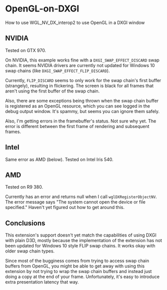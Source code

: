 # OpenGL-on-DXGI
How to use WGL_NV_DX_interop2 to use OpenGL in a DXGI window

## NVIDIA

Tested on GTX 970.

On NVIDIA, this example works fine with a `DXGI_SWAP_EFFECT_DISCARD` swap chain. It seems NVIDIA drivers are currently not updated for Windows 10 swap chains (like `DXGI_SWAP_EFFECT_FLIP_DISCARD`).

Currently, `FLIP_DISCARD` seems to only work for the swap chain's first buffer (strangely), resulting in flickering. The screen is black for all frames that aren't using the first buffer of the swap chain.

Also, there are some exceptions being thrown when the swap chain buffer is registered as an OpenGL resource, which you can see logged in the debug output window. It's spammy, but seems you can ignore them safely.

Also, I'm getting errors in the framebuffer's status. Not sure why yet. The error is different between the first frame of rendering and subsequent frames.

## Intel

Same error as AMD (below). Tested on Intel Iris 540.

## AMD

Tested on R9 380.

Currently has an error and returns null when I call `wglDXRegisterObjectNV`. The error message says "The system cannot open the device or file specified." Haven't yet figured out how to get around this.

## Conclusions

This extension's support doesn't yet match the capabilities of using DXGI with plain D3D, mostly because the implementation of the extension has not been updated for Windows 10 style FLIP swap chains. It works okay with older swap chain types.

Since most of the bugginess comes from trying to access swap chain buffers from OpenGL, you might be able to get away with using this extension by not trying to wrap the swap chain buffers and instead just doing a copy at the end of your frame. Unfortunately, it's easy to introduce extra presentation latency that way.
